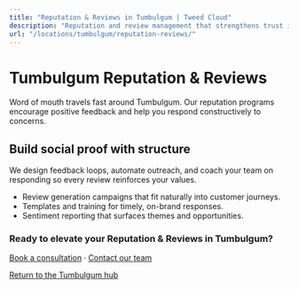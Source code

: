 ```yaml
---
title: "Reputation & Reviews in Tumbulgum | Tweed Cloud"
description: "Reputation and review management that strengthens trust in Tumbulgum."
url: "/locations/tumbulgum/reputation-reviews/"
---
```


# Tumbulgum Reputation & Reviews

Word of mouth travels fast around Tumbulgum. Our reputation programs encourage positive feedback and help you respond constructively to concerns.

## Build social proof with structure

We design feedback loops, automate outreach, and coach your team on responding so every review reinforces your values.

- Review generation campaigns that fit naturally into customer journeys.
- Templates and training for timely, on-brand responses.
- Sentiment reporting that surfaces themes and opportunities.

### Ready to elevate your Reputation & Reviews in Tumbulgum?

[Book a consultation](/consultation/) · [Contact our team](/contact/)

[Return to the Tumbulgum hub](/locations/tumbulgum/)
